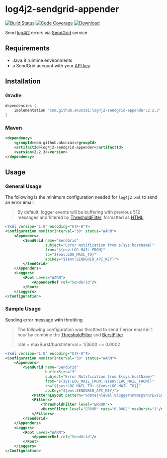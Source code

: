 # log4j2-sendgrid-appender

[![Build Status][ci-badge]][ci] [![Code Coverage][codecov-badge]][codecov] [![Download][maven-badge]][maven]

[ci]: https://github.com/akunzai/log4j2-sendgrid-appender/actions?query=workflow%3ACI

[ci-badge]: https://github.com/akunzai/log4j2-sendgrid-appender/workflows/CI/badge.svg

[codecov]: https://codecov.io/gh/akunzai/log4j2-sendgrid-appender

[codecov-badge]: https://codecov.io/gh/akunzai/log4j2-sendgrid-appender/branch/main/graph/badge.svg?token=RDIFA6DTUZ

[maven]: https://search.maven.org/artifact/com.github.akunzai/log4j2-sendgrid-appender

[maven-badge]: https://img.shields.io/maven-central/v/com.github.akunzai/log4j2-sendgrid-appender.svg

Send [log4j2](https://logging.apache.org/log4j/2.x/) errors via [SendGrid](https://sendgrid.com) service

## Requirements

- Java 8 runtime environments
- a SendGrid account with your [API key](https://app.sendgrid.com/settings/api_keys)

## Installation

### Gradle

```groovy
dependencies {
    implementation 'com.github.akunzai:log4j2-sendgrid-appender:2.2.3'
}
```

### Maven

```xml
<dependency>
    <groupId>com.github.akunzai</groupId>
    <artifactId>log4j2-sendgrid-appender</artifactId>
    <version>2.2.3</version>
</dependency>
```

## Usage

### General Usage

The following is the minimum configuration needed for `log4j2.xml` to send an error email

> By default, logger events will be buffering with previous 512 messages and filtered by [ThresholdFilter](https://logging.apache.org/log4j/2.x/manual/filters.html#ThresholdFilter), formatted as [HTML](https://logging.apache.org/log4j/2.x/manual/layouts.html#HTMLLayout).

```xml
<?xml version="1.0" encoding="UTF-8"?>
<Configuration monitorInterval="30" status="WARN">
    <Appenders>
        <SendGrid name="SendGrid"
                  subject="Error Notification from ${sys:hostName}"
                  from="${env:LOG_MAIL_FROM}"
                  to="${env:LOG_MAIL_TO}"
                  apiKey="${env:SENDGRID_API_KEY}">
        </SendGrid>
    </Appenders>
    <Loggers>
        <Root Level="WARN">
            <AppenderRef ref="SendGrid"/>
        </Root>
    </Loggers>
</Configuration>
```

### Sample Usage

Sending error message with throttling

> The following configuration was throttled to send 1 error email in 1 hour by combine the [ThresholdFilter](https://logging.apache.org/log4j/2.x/manual/filters.html#ThresholdFilter) and [BurstFilter](https://logging.apache.org/log4j/2.x/manual/filters.html#BurstFilter)
>
> rate = maxBurst/burstInterval = 1/3600 ~= 0.0002

```xml
<?xml version="1.0" encoding="UTF-8"?>
<Configuration monitorInterval="30" status="WARN">
    <Appenders>
        <SendGrid name="SendGrid"
                  bufferSize="3"
                  subject="Error Notification from ${sys:hostName}"
                  from="${sys:LOG_MAIL_FROM:-${env:LOG_MAIL_FROM}}"
                  to="${sys:LOG_MAIL_TO:-${env:LOG_MAIL_TO}}"
                  apiKey="${env:SENDGRID_API_KEY}">
            <PatternLayout pattern="%date|%level|%logger%n%msg%n%rEx{10}%n"/>
            <Filters>
                <ThresholdFilter level="ERROR"/>
                <BurstFilter level="ERROR" rate="0.0002" maxBurst="1"/>
            </Filters>
        </SendGrid>
    </Appenders>
    <Loggers>
        <Root Level="WARN">
            <AppenderRef ref="SendGrid"/>
        </Root>
    </Loggers>
</Configuration>
```
